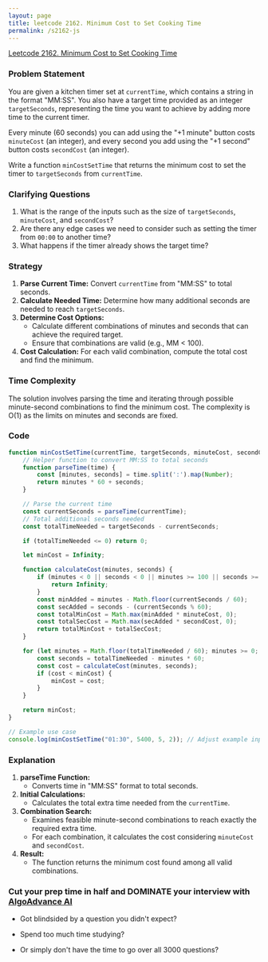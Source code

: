 ```yaml
---
layout: page
title: leetcode 2162. Minimum Cost to Set Cooking Time
permalink: /s2162-js
---
```

[Leetcode 2162. Minimum Cost to Set Cooking Time](https://algoadvance.github.io/algoadvance/l2162)
### Problem Statement 

You are given a kitchen timer set at `currentTime`, which contains a string in the format "MM:SS". You also have a target time provided as an integer `targetSeconds`, representing the time you want to achieve by adding more time to the current timer. 

Every minute (60 seconds) you can add using the "+1 minute" button costs `minuteCost` (an integer), and every second you add using the "+1 second" button costs `secondCost` (an integer).

Write a function `minCostSetTime` that returns the minimum cost to set the timer to `targetSeconds` from `currentTime`.

### Clarifying Questions

1. What is the range of the inputs such as the size of `targetSeconds`, `minuteCost`, and `secondCost`?
2. Are there any edge cases we need to consider such as setting the timer from `00:00` to another time?
3. What happens if the timer already shows the target time?

### Strategy

1. **Parse Current Time:** Convert `currentTime` from "MM:SS" to total seconds.
2. **Calculate Needed Time:** Determine how many additional seconds are needed to reach `targetSeconds`.
3. **Determine Cost Options:**
   - Calculate different combinations of minutes and seconds that can achieve the required target.
   - Ensure that combinations are valid (e.g., MM < 100).
4. **Cost Calculation:** For each valid combination, compute the total cost and find the minimum.

### Time Complexity

The solution involves parsing the time and iterating through possible minute-second combinations to find the minimum cost. The complexity is O(1) as the limits on minutes and seconds are fixed.

### Code

```javascript
function minCostSetTime(currentTime, targetSeconds, minuteCost, secondCost) {
    // Helper function to convert MM:SS to total seconds
    function parseTime(time) {
        const [minutes, seconds] = time.split(':').map(Number);
        return minutes * 60 + seconds;
    }

    // Parse the current time
    const currentSeconds = parseTime(currentTime);
    // Total additional seconds needed
    const totalTimeNeeded = targetSeconds - currentSeconds;

    if (totalTimeNeeded <= 0) return 0;

    let minCost = Infinity;

    function calculateCost(minutes, seconds) {
        if (minutes < 0 || seconds < 0 || minutes >= 100 || seconds >= 60) {
            return Infinity;
        }
        const minAdded = minutes - Math.floor(currentSeconds / 60);
        const secAdded = seconds - (currentSeconds % 60);
        const totalMinCost = Math.max(minAdded * minuteCost, 0);
        const totalSecCost = Math.max(secAdded * secondCost, 0);
        return totalMinCost + totalSecCost;
    }

    for (let minutes = Math.floor(totalTimeNeeded / 60); minutes >= 0; --minutes) {
        const seconds = totalTimeNeeded - minutes * 60;
        const cost = calculateCost(minutes, seconds);
        if (cost < minCost) {
            minCost = cost;
        }
    }

    return minCost;
}

// Example use case
console.log(minCostSetTime("01:30", 5400, 5, 2)); // Adjust example input to match a real case.
```

### Explanation

1. **parseTime Function:**
   - Converts time in "MM:SS" format to total seconds.
2. **Initial Calculations:**
   - Calculates the total extra time needed from the `currentTime`.
3. **Combination Search:**
   - Examines feasible minute-second combinations to reach exactly the required extra time.
   - For each combination, it calculates the cost considering `minuteCost` and `secondCost`.
4. **Result:**
   - The function returns the minimum cost found among all valid combinations.


### Cut your prep time in half and DOMINATE your interview with [AlgoAdvance AI](https://algoAdvance.com)

- Got blindsided by a question you didn't expect?

- Spend too much time studying?

- Or simply don't have the time to go over all 3000 questions?

